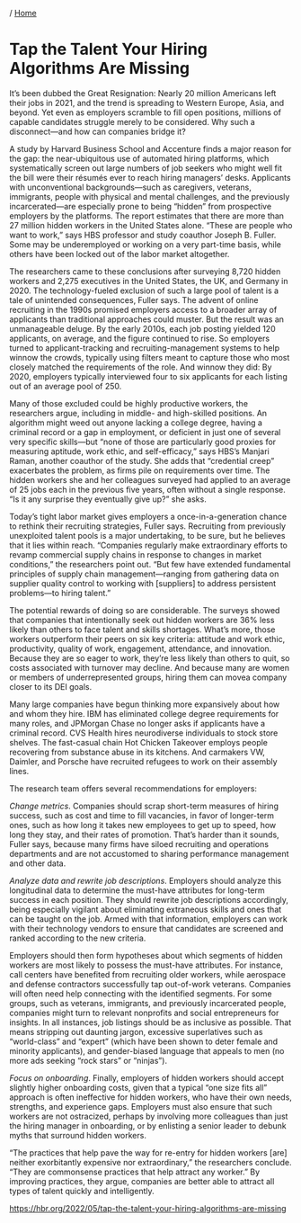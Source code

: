 / [Home](index.md)

# Tap the Talent Your Hiring Algorithms Are Missing

It’s been dubbed the Great Resignation: Nearly 20 million Americans left their jobs in 2021, and the trend is spreading to Western Europe, Asia, and beyond. Yet even as employers scramble to fill open positions, millions of capable candidates struggle merely to be considered. Why such a disconnect—and how can companies bridge it?

A study by Harvard Business School and Accenture finds a major reason for the gap: the near-ubiquitous use of automated hiring platforms, which systematically screen out large numbers of job seekers who might well fit the bill were their résumés ever to reach hiring managers’ desks. Applicants with unconventional backgrounds—such as caregivers, veterans, immigrants, people with physical and mental challenges, and the previously incarcerated—are especially prone to being “hidden” from prospective employers by the platforms. The report estimates that there are more than 27 million hidden workers in the United States alone. “These are people who want to work,” says HBS professor and study coauthor Joseph B. Fuller. Some may be underemployed or working on a very part-time basis, while others have been locked out of the labor market altogether.

The researchers came to these conclusions after surveying 8,720 hidden workers and 2,275 executives in the United States, the UK, and Germany in 2020. The technology-fueled exclusion of such a large pool of talent is a tale of unintended consequences, Fuller says. The advent of online recruiting in the 1990s promised employers access to a broader array of applicants than traditional approaches could muster. But the result was an unmanageable deluge. By the early 2010s, each job posting yielded 120 applicants, on average, and the figure continued to rise. So employers turned to applicant-tracking and recruiting-management systems to help winnow the crowds, typically using filters meant to capture those who most closely matched the requirements of the role. And winnow they did: By 2020, employers typically interviewed four to six applicants for each listing out of an average pool of 250.

Many of those excluded could be highly productive workers, the researchers argue, including in middle- and high-skilled positions. An algorithm might weed out anyone lacking a college degree, having a criminal record or a gap in employment, or deficient in just one of several very specific skills—but “none of those are particularly good proxies for measuring aptitude, work ethic, and self-efficacy,” says HBS’s Manjari Raman, another coauthor of the study. She adds that “credential creep” exacerbates the problem, as firms pile on requirements over time. The hidden workers she and her colleagues surveyed had applied to an average of 25 jobs each in the previous five years, often without a single response. “Is it any surprise they eventually give up?” she asks.

Today’s tight labor market gives employers a once-in-a-generation chance to rethink their recruiting strategies, Fuller says. Recruiting from previously unexploited talent pools is a major undertaking, to be sure, but he believes that it lies within reach. “Companies regularly make extraordinary efforts to revamp commercial supply chains in response to changes in market conditions,” the researchers point out. “But few have extended fundamental principles of supply chain management—ranging from gathering data on supplier quality control to working with [suppliers] to address persistent problems—to hiring talent.”

The potential rewards of doing so are considerable. The surveys showed that companies that intentionally seek out hidden workers are 36% less likely than others to face talent and skills shortages. What’s more, those workers outperform their peers on six key criteria: attitude and work ethic, productivity, quality of work, engagement, attendance, and innovation. Because they are so eager to work, they’re less likely than others to quit, so costs associated with turnover may decline. And because many are women or members of underrepresented groups, hiring them can movea company closer to its DEI goals.

Many large companies have begun thinking more expansively about how and whom they hire. IBM has eliminated college degree requirements for many roles, and JPMorgan Chase no longer asks if applicants have a criminal record. CVS Health hires neurodiverse individuals to stock store shelves. The fast-casual chain Hot Chicken Takeover employs people recovering from substance abuse in its kitchens. And carmakers VW, Daimler, and Porsche have recruited refugees to work on their assembly lines.

The research team offers several recommendations for employers:

*Change metrics*. Companies should scrap short-term measures of hiring success, such as cost and time to fill vacancies, in favor of longer-term ones, such as how long it takes new employees to get up to speed, how long they stay, and their rates of promotion. That’s harder than it sounds, Fuller says, because many firms have siloed recruiting and operations departments and are not accustomed to sharing performance management and other data.

*Analyze data and rewrite job descriptions*. Employers should analyze this longitudinal data to determine the must-have attributes for long-term success in each position. They should rewrite job descriptions accordingly, being especially vigilant about eliminating extraneous skills and ones that can be taught on the job. Armed with that information, employers can work with their technology vendors to ensure that candidates are screened and ranked according to the new criteria.

Employers should then form hypotheses about which segments of hidden workers are most likely to possess the must-have attributes. For instance, call centers have benefited from recruiting older workers, while aerospace and defense contractors successfully tap out-of-work veterans. Companies will often need help connecting with the identified segments. For some groups, such as veterans, immigrants, and previously incarcerated people, companies might turn to relevant nonprofits and social entrepreneurs for insights. In all instances, job listings should be as inclusive as possible. That means stripping out daunting jargon, excessive superlatives such as “world-class” and “expert” (which have been shown to deter female and minority applicants), and gender-biased language that appeals to men (no more ads seeking “rock stars” or “ninjas”).

*Focus on onboarding*. Finally, employers of hidden workers should accept slightly higher onboarding costs, given that a typical “one size fits all” approach is often ineffective for hidden workers, who have their own needs, strengths, and experience gaps. Employers must also ensure that such workers are not ostracized, perhaps by involving more colleagues than just the hiring manager in onboarding, or by enlisting a senior leader to debunk myths that surround hidden workers.


“The practices that help pave the way for re-entry for hidden workers [are] neither exorbitantly expensive nor extraordinary,” the researchers conclude. “They are commonsense practices that help attract any worker.” By improving practices, they argue, companies are better able to attract all types of talent quickly and intelligently.

https://hbr.org/2022/05/tap-the-talent-your-hiring-algorithms-are-missing

